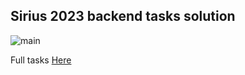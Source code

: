 ## Sirius 2023 backend tasks solution

![main](https://github.com/lenchq/Sirius2023__Backend/actions/workflows/workflow.yml/badge.svg)


Full tasks [Here](https://schooltalents.urfu.ru/static/sirius_2023/docs/%D0%9A%D0%BE%D0%BD%D0%BA%D1%83%D1%80%D1%81%D0%BD%D0%BE%D0%B5%20%D0%B7%D0%B0%D0%B4%D0%B0%D0%BD%D0%B8%D0%B5%20%D0%A3%D0%9F%D0%A1%202023.pdf)
